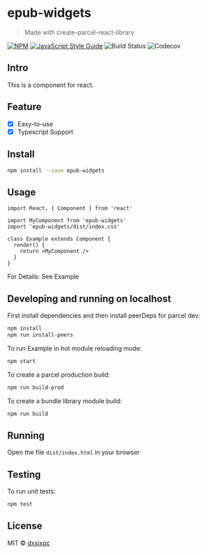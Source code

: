 # epub-widgets

> Made with create-parcel-react-library

[![NPM](https://img.shields.io/npm/v/epub-widgets.svg)](https://www.npmjs.com/package/epub-widgets) [![JavaScript Style Guide](https://img.shields.io/badge/code_style-standard-brightgreen.svg)](https://standardjs.com) ![Build Status](https://img.shields.io/travis/com/dxsixpc/epub-widgets) ![Codecov](https://img.shields.io/codecov/c/github/dxsixpc/epub-widgets)

## Intro

This is a component for react. 

## Feature

- [x] Easy-to-use
- [x] Typescript Support

## Install

```bash
npm install --save epub-widgets
```

## Usage

```tsx
import React, { Component } from 'react'

import MyComponent from 'epub-widgets'
import 'epub-widgets/dist/index.css'

class Example extends Component {
  render() {
    return <MyComponent />
  }
}
```

For Details: See Example


## Developing and running on localhost

First install dependencies and then install peerDeps for parcel dev:

```sh
npm install
npm run install-peers
```

To run Example in hot module reloading mode:

```sh
npm start
```

To create a parcel production build:

```sh
npm run build-prod
```

To create a bundle library module build:

```sh
npm run build
```

## Running

Open the file `dist/index.html` in your browser

## Testing

To run unit tests:

```sh
npm test
```

## License

MIT © [dxsixpc](https://github.com/dxsixpc)
